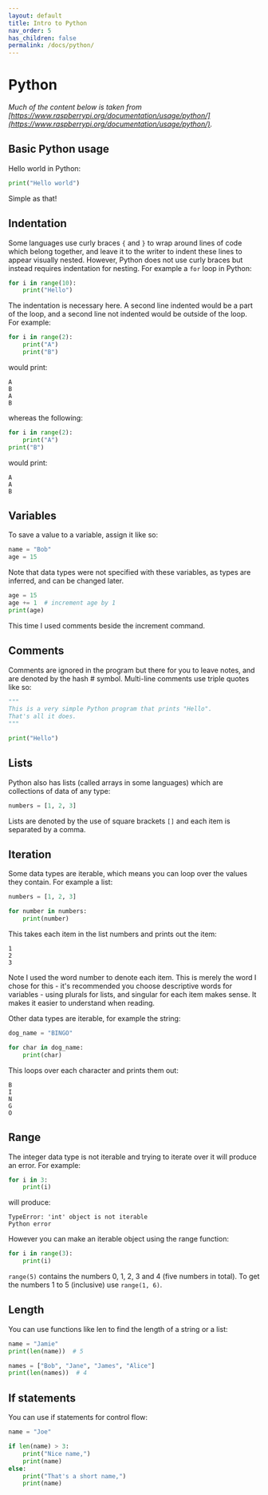 ```yaml
---
layout: default
title: Intro to Python
nav_order: 5
has_children: false
permalink: /docs/python/
---
```


# Python

*Much of the content below is taken from [https://www.raspberrypi.org/documentation/usage/python/](https://www.raspberrypi.org/documentation/usage/python/).*

## Basic Python usage
Hello world in Python:
```python
print("Hello world")
```
Simple as that!

## Indentation
Some languages use curly braces ```{``` and ```}``` to wrap around lines of code which belong together, and leave it to the writer to indent these lines to appear visually nested. However, Python does not use curly braces but instead requires indentation for nesting. For example a ```for``` loop in Python:
```python
for i in range(10):
    print("Hello")
```

The indentation is necessary here. A second line indented would be a part of the loop, and a second line not indented would be outside of the loop. For example:
```python
for i in range(2):
    print("A")
    print("B")
```

would print:
```
A
B
A
B
```

whereas the following:
```python
for i in range(2):
    print("A")
print("B")
```

would print:
```
A
A
B
```

## Variables
To save a value to a variable, assign it like so:
```python
name = "Bob"
age = 15
```

Note that data types were not specified with these variables, as types are inferred, and can be changed later.
```python
age = 15
age += 1  # increment age by 1
print(age)
```

This time I used comments beside the increment command.

## Comments
Comments are ignored in the program but there for you to leave notes, and are denoted by the hash # symbol. Multi-line comments use triple quotes like so:
```python
"""
This is a very simple Python program that prints "Hello".
That's all it does.
"""

print("Hello")
```

## Lists
Python also has lists (called arrays in some languages) which are collections of data of any type:
```python
numbers = [1, 2, 3]
```

Lists are denoted by the use of square brackets ```[]``` and each item is separated by a comma.

## Iteration
Some data types are iterable, which means you can loop over the values they contain. For example a list:
```python
numbers = [1, 2, 3]

for number in numbers:
    print(number)
```

This takes each item in the list numbers and prints out the item:
```
1
2
3
```

Note I used the word number to denote each item. This is merely the word I chose for this - it's recommended you choose descriptive words for variables - using plurals for lists, and singular for each item makes sense. It makes it easier to understand when reading.

Other data types are iterable, for example the string:
```python
dog_name = "BINGO"

for char in dog_name:
    print(char)
```

This loops over each character and prints them out:
```
B
I
N
G
O
```

## Range
The integer data type is not iterable and trying to iterate over it will produce an error. For example:
```python
for i in 3:
    print(i)
```

will produce:
```
TypeError: 'int' object is not iterable
Python error
```

However you can make an iterable object using the range function:
```python
for i in range(3):
    print(i)
```

```range(5)``` contains the numbers 0, 1, 2, 3 and 4 (five numbers in total). To get the numbers 1 to 5 (inclusive) use ```range(1, 6)```.

## Length
You can use functions like len to find the length of a string or a list:
```python
name = "Jamie"
print(len(name))  # 5

names = ["Bob", "Jane", "James", "Alice"]
print(len(names))  # 4
```

## If statements
You can use if statements for control flow:
```python
name = "Joe"

if len(name) > 3:
    print("Nice name,")
    print(name)
else:
    print("That's a short name,")
    print(name)
```
